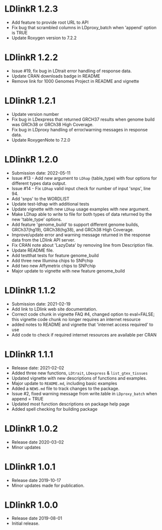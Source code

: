 # LDlinkR 1.2.3
* Add feature to provide root URL to API
* Fix bug that scrambled columns in LDproxy_batch when 'append' option is TRUE
* Update Roxygen version to 7.2.2

# LDlinkR 1.2.2
* Issue #19, fix bug in LDtrait error handling of response data.
* Update CRAN downloads badge in README
* Remove link for 1000 Genomes Project in README and vignette

# LDlinkR 1.2.1
* Update version number
* Fix bug in LDexpress that returned GRCH37 results when genome build was GRCh38 or GRCh38 High Coverage.
* Fix bug in LDproxy handling of error/warning messages in response data.
* Update RoxygenNote to 7.2.0

# LDlinkR 1.2.0
* Submission date: 2022-05-11
* Issue #13 - Add new argument to `LDhap` (table_type) with four options for different types data output.
* Issue #14 - Fix `LDhap` valid input check for number of input 'snps', line 94.
* Add 'snps' to the WORDLIST
* Update test-ldhap with additional tests
* Update vignette with new `LDhap` usage examples with new argument.
* Make LDhap able to write to file for both types of data returned by the new 'table_type' options.
* Add feature 'genome_build' to support different genome builds, GRCh37(hg19), GRCh38(hg38), and GRCh38 High Coverage.
* Improve/update error and warning message returned in the response data from the LDlink API server.
* Fix CRAN note about 'LazyData' by removing line from Description file.
* Update README file.
* Add testthat tests for feature genome_build
* Add three new Illumina chips to SNPchip
* Add two new Affymetrix chips to SNPchip
* Major update to vignette with new feature genome_build

# LDlinkR 1.1.2
* Submission date: 2021-02-19
* Add link to LDlink web site documentation.
* Correct code chunk in vignette FAQ #4, changed option to eval=FALSE; this vignette code chunk no longer requires an internet resource
* added notes to README and vignette that 'internet access required' to use
* Add code to check if required internet resources are available per CRAN

# LDlinkR 1.1.1
* Release date: 2021-02-02
* Added three new functions, `LDtrait`, `LDexpress` & `list_gtex_tissues`
* Updated vignette with new descriptions of functions and examples.
* Major update to `README.md`, including basic examples
* Added a `NEWS.md` file to track changes to the package.
* Issue #2, fixed warning message from write.table in `LDproxy_batch` when append = TRUE
* Updated most function descriptions on package help page
* Added spell checking for building package

# LDlinkR 1.0.2
* Release date 2020-03-02
* Minor updates

# LDlinkR 1.0.1
* Release date 2019-10-17
* Minor updates made for publication.

# LDlinkR 1.0.0
* Release date 2019-08-01
* Initial release.
